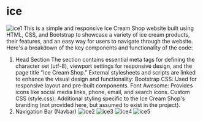 # ice
![ice1](https://github.com/user-attachments/assets/29007290-e89d-4466-a4ab-744083fe5119)
This is a simple and responsive Ice Cream Shop website built using HTML, CSS, and Bootstrap to showcase a variety of ice cream products, their features, and an easy way for users to navigate through the website. Here's a breakdown of the key components and functionality of the code:

1. Head Section
The <head> section contains essential meta tags for defining the character set (utf-8), viewport settings for responsive design, and the page title "Ice Cream Shop."
External stylesheets and scripts are linked to enhance the visual design and functionality:
Bootstrap CSS: Used for responsive layout and pre-built components.
Font Awesome: Provides icons like social media links, phone, email, and search icons.
Custom CSS (style.css): Additional styling specific to the Ice Cream Shop's branding (not provided here, but assumed to exist in the project).
2. Navigation Bar (Navbar)
![ice2](https://github.com/user-attachments/assets/00c0b89b-76ee-4d1a-a6f0-fdae886ddf5e)
![ice3](https://github.com/user-attachments/assets/a8785722-0559-4499-a220-bed83264a06f)
![ice4](https://github.com/user-attachments/assets/9e177978-a616-4375-9b4d-cbf390994729)
![ice5](https://github.com/user-attachments/assets/76b1c539-fe00-4d96-8cb2-92a7cc68b4d0)

